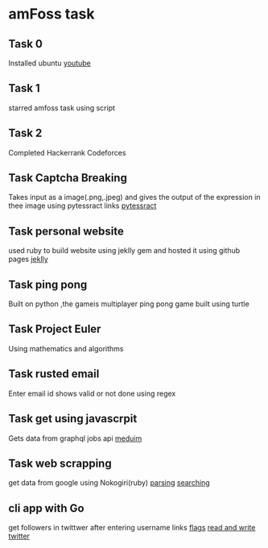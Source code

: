 <h1>amFoss task</h1>
<h2>Task 0</h2>
Installed ubuntu
<a href=https://www.youtube.com/watch?v=u5QyjHIYwTQ>youtube</a>

<h2>Task 1</h2>
starred amfoss task using  script

<h2>Task 2</h2>
Completed Hackerrank Codeforces

<h2>Task Captcha Breaking</h2>
Takes input as a image(.png,.jpeg) and gives the output of the expression in thee image using pytessract
links
<a href=https://stackabuse.com/pytesseract-simple-python-optical-character-recognition/>pytessract</a>


<h2>Task personal website</h2>
used ruby to build website using jeklly gem and hosted it using github pages
<a href=https://jekyllrb.com/>jeklly</a>

<h2>Task ping pong</h2>
Built on python ,the gameis multiplayer ping pong game built using turtle

<h2>Task Project Euler</h2>
Using mathematics and algorithms

<h2>Task rusted email</h2>
Enter email id shows valid or not done using regex

<h2>Task get using javascrpit</h2>
Gets data from graphql jobs api
<a href=medium.com>meduim</a>

<h2>Task web scrapping</h2>
get data from google using Nokogiri(ruby)
<a href=https://nokogiri.org/tutorials/parsing_an_html_xml_document.html>parsing</a>
<a href=https://nokogiri.org/tutorials/searching_a_xml_html_document.html>searching</a>

<h2>cli app with Go</h2>
get followers in twittwer after entering username
links
<a href=https://gobyexample.com/command-line-flags>flags</a>
<a href=https://golangbot.com/write-files/>read and write</a>
<a href=https://godoc.org/github.com/dghubble/go-twitter/twitter>twitter</a>



